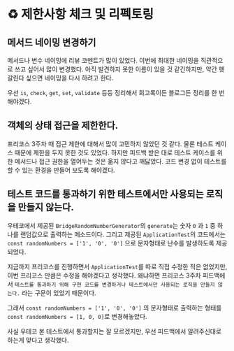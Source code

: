 # ♻️ 제한사항 체크 및 리펙토링

## 메서드 네이밍 변경하기

메서드나 변수 네이밍에 리뷰 코멘트가 많이 있었다. 이번에 최대한 네이밍을 직관적으로 쓰고 싶어서 많이 변경했다. 아직 발견하지 못한 이름이 있을 것 같긴하지만, 약간 헷갈린다 싶으면 네이밍을 다시 하려고 한다.

우선 `is`, `check`, `get`, `set`, `validate` 등등 정리해서 회고록이든 블로그든 정리를 한 번 해야겠다.

## 객체의 상태 접근을 제한한다.

프리코스 3주차 때 접근 제한에 대해서 많이 고민하지 않았던 것 같다. 물론 테스트 케이스 때문에 제한을 두지 못한 것도 있었다. 하지만 피드백 받은 대로 테스트 케이스를 위한 메서드나 접근 권한을 열어두는 것은 옮지 않다고 깨닳았다. 코드 변경 없이 테스트를 할 수 있는 환경을 만들어 보도록 해야겠다.

## 테스트 코드를 통과하기 위한 테스트에서만 사용되는 로직을 만들지 않는다.

우테코에서 제공된 `BridgeRandomNumberGenerator`의 `generate`는 숫자 `0` 과 `1` 중 하나를 랜덤값으로 출력하는 메소드이다. 그리고 제공된 `ApplicationTest`의 코드에서는  `const randomNumbers = ['1', '0', '0']` 으로 문자형태로 난수를 발생하도록 제공되었다.

지금까지 프리코스를 진행하면서 `ApplicationTest`를 따로 직접 수정한 적은 없었지만, 이번 프리코스 만큼은 수정을 해야겠다고 생각했다. 왜냐하면 프리코스 3주차 피드백에서 `테스트를 통과하기 위해 구현 코드를 변경하거나 테스트에서만 사용되는 로직을 만들지 않는다.` 라는 구문이 있었기 때문이다.

그래서 `const randomNumbers = ['1', '0', '0']` 의 문자형태로 출력하는 형태를 `const randomNumbers = [1, 0, 0]`로 변경해놓았다.

사실 우테코 본 테스트에서 통과할지는 잘 모르겠지만, 우선 피드백에서 알려주신대로 하는게 맞다고 생각했다.